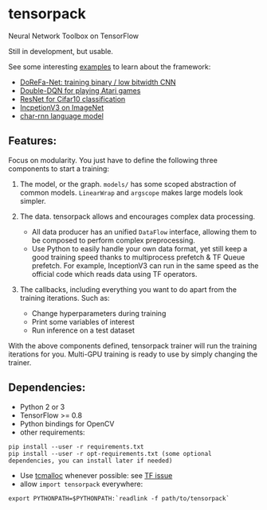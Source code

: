 # tensorpack
Neural Network Toolbox on TensorFlow

Still in development, but usable.

See some interesting [examples](examples) to learn about the framework:

+ [DoReFa-Net: training binary / low bitwidth CNN](examples/DoReFa-Net)
+ [Double-DQN for playing Atari games](examples/Atari2600)
+ [ResNet for Cifar10 classification](examples/ResNet)
+ [IncpetionV3 on ImageNet](examples/Inception/inceptionv3.py)
+ [char-rnn language model](examples/char-rnn)

## Features:

Focus on modularity. You just have to define the following three components to start a training:

1. The model, or the graph. `models/` has some scoped abstraction of common models.
	`LinearWrap` and `argscope` makes large models look simpler.

2. The data. tensorpack allows and encourages complex data processing.

	+ All data producer has an unified `DataFlow` interface, allowing them to be composed to perform complex preprocessing.
	+ Use Python to easily handle your own data format, yet still keep a good training speed thanks to multiprocess prefetch & TF Queue prefetch.
	For example, InceptionV3 can run in the same speed as the official code which reads data using TF operators.

3. The callbacks, including everything you want to do apart from the training iterations. Such as:
	+ Change hyperparameters during training
	+ Print some variables of interest
	+ Run inference on a test dataset

With the above components defined, tensorpack trainer will run the training iterations for you.
Multi-GPU training is ready to use by simply changing the trainer.

## Dependencies:

+ Python 2 or 3
+ TensorFlow >= 0.8
+ Python bindings for OpenCV
+ other requirements:
```
pip install --user -r requirements.txt
pip install --user -r opt-requirements.txt (some optional dependencies, you can install later if needed)
```
+ Use [tcmalloc](http://goog-perftools.sourceforge.net/doc/tcmalloc.html) whenever possible: see [TF issue](https://github.com/tensorflow/tensorflow/issues/2942)
+ allow `import tensorpack` everywhere:
```
export PYTHONPATH=$PYTHONPATH:`readlink -f path/to/tensorpack`
```
